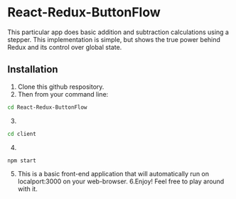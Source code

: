 # React-Redux-ButtonFlow

This particular app does basic addition and subtraction calculations using a stepper. This implementation is simple, but shows the true power behind Redux and its control over global state. 

## Installation

1. Clone this github respository. 
2. Then from your command line: 

```bash
cd React-Redux-ButtonFlow
```
3.
```bash
cd client
```
4. 
```bash
npm start
```

5. This is a basic front-end application that will automatically run on localport:3000 on your web-browser.
6.Enjoy! Feel free to play around with it. 

